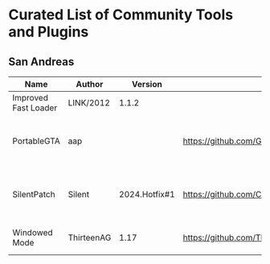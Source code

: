 # Curated List of Community Tools and Plugins


## San Andreas

| Name                 | Author     | Version       | Download                                                 | Description                                    |
| -------------------- | ---------- | ------------- | ---------------------------------------------------- | ---------------------------------------------- |
| Improved Fast Loader | LINK/2012  | 1.1.2         |                                                      | Skip intro sequence                            |
| PortableGTA          | aap        |               | https://github.com/GTAmodding/miscmods               | Store saves files and config in game directory |
| SilentPatch          | Silent     | 2024.Hotfix#1 | https://github.com/CookiePLMonster/SilentPatch       | Fix numerous issues in the vanilla version   |
| Windowed Mode        | ThirteenAG | 1.17          | https://github.com/ThirteenAG/III.VC.SA.WindowedMode | Add windowed mode                              |
